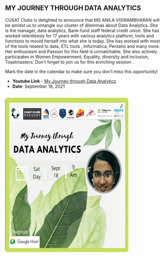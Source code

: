 
## MY JOURNEY THROUGH DATA ANALYTICS

CUSAT Clubs is delighted to announce that MS ANILA VISWAMBHARAN will be amidst us to untangle our cluster of dilemmas about Data Analytics.
She is the manager, data analytics, Bank-fund staff federal credit union. She has worked relentlessly for 17 years with various analytics platform, tools and functions to mould herself into what she is today. 
She has worked with most of the tools related to data, ETL tools , Informatica, Pentaho and many more. 
Her enthusiasm and Passion for this field is unmatchable. She also actively participates in Women Empowerment, Equality, diversity and inclusion, Toastmasters.
Don't forget to join us for this enriching session .


Mark the date in the calendar to make sure you don't miss this opportunity!



- **Youtube Link** - [My Journey through Data Analytics](https://www.youtube.com/watch?v=VoNfxGkHXWQ)
- **Date**: September 18, 2021

<img src="/assets/images/Session 15.png" width="400" height="500" style="border-radius: 8px; margin-top: 15px;">
